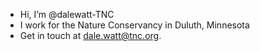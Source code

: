 - Hi, I’m @dalewatt-TNC
- I work for the Nature Conservancy in Duluth, Minnesota
- Get in touch at dale.watt@tnc.org.

<!---
dalewatt-TNC/dalewatt-TNC is a ✨ special ✨ repository because its `README.md` (this file) appears on your GitHub profile.
You can click the Preview link to take a look at your changes.
--->
